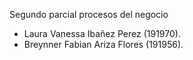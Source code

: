 Segundo parcial procesos del negocio
- Laura Vanessa Ibañez Perez (191970).
- Breynner Fabian Ariza Flores (191956).
